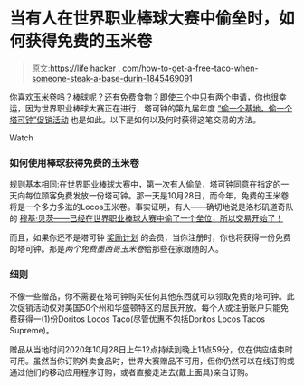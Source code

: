 # 当有人在世界职业棒球大赛中偷垒时，如何获得免费的玉米卷

> 原文:[https://life hacker . com/how-to-get-a-free-taco-when-someone-steak-a-base-durin-1845469091](https://lifehacker.com/how-to-get-a-free-taco-when-someone-steals-a-base-durin-1845469091)

你喜欢玉米卷吗？棒球呢？还有免费食物？即使三个中只有两个申请，你也很幸运，因为世界职业棒球大赛正在进行，塔可钟的第九届年度 [“偷一个基地，偷一个塔可钟”促销活动](https://www.tacobell.com/stealataco) 也是如此。以下是如何以及何时获得这笔交易的方法。

Watch

### 如何使用棒球获得免费的玉米卷

规则基本相同:在世界职业棒球大赛中，第一次有人偷垒，塔可钟同意在指定的一天向每位顾客免费发放一份塔可钟。那一天是10月28日，而今年，免费的玉米卷将是一个多力多滋的Locos玉米卷。事实证明，有人——确切地说是洛杉矶道奇队 的 [穆基·贝茨——已经在世界职业棒球大赛中偷了一个垒位，所以交易开始了！](https://www.delish.com/food-news/a34375116/taco-bell-free-taco-world-series-2020)

而且，如果你还不是塔可钟 [奖励计划](https://apps.apple.com/us/app/taco-bell/id497387361) 的会员，当你注册时，你也将获得一份免费的塔可钟。那是*两个免费墨西哥玉米卷*给那些在家跟随的人。

### 细则

不像一些赠品，你不需要在塔可钟购买任何其他东西就可以领取免费的塔可钟。此次促销活动仅对美国50个州和华盛顿特区的居民开放。每个人或注册账户只能免费获得一(1)份Doritos Locos Taco(尽管优惠不包括Doritos Locos Tacos Supreme)。

赠品从当地时间2020年10月28日上午12点持续到晚上11点59分，仅在供应结束时可用。虽然当你订购外卖食品时，世界大赛赠品不可用，但你仍然可以在线订购或通过他们的移动应用程序订购，或者直接走进去(戴上面具)亲自订购。